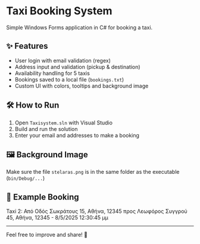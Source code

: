 # Taxi Booking System

Simple Windows Forms application in C# for booking a taxi.

## ✨ Features
- User login with email validation (regex)
- Address input and validation (pickup & destination)
- Availability handling for 5 taxis
- Bookings saved to a local file (`bookings.txt`)
- Custom UI with colors, tooltips and background image

## 🛠 How to Run
1. Open `Taxisystem.sln` with Visual Studio
2. Build and run the solution
3. Enter your email and addresses to make a booking

## 🖼 Background Image
Make sure the file `stelaras.png` is in the same folder as the executable (`bin/Debug/...`)

## 📄 Example Booking
 Taxi 2: Από Οδός Σωκράτους 15, Αθήνα, 12345 προς Λεωφόρος Συγγρού 45, Αθήνα, 12345 - 8/5/2025 12:30:45 μμ


---

Feel free to improve and share! 🚕

